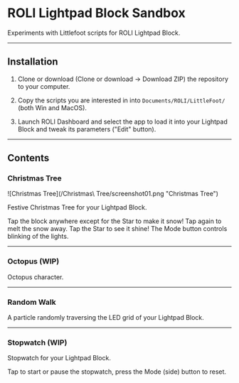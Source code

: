 # ROLI Lightpad Block Sandbox

Experiments with Littlefoot scripts for ROLI Lightpad Block.

---

## Installation

1. Clone or download (Clone or download -> Download ZIP) the repository to your computer.

2. Copy the scripts you are interested in into `Documents/ROLI/LittleFoot/` (both Win and MacOS).

3. Launch ROLI Dashboard and select the app to load it into your Lightpad Block and tweak its parameters ("Edit" button).

---

## Contents

### Christmas Tree

![Christmas Tree](/Christmas\ Tree/screenshot01.png "Christmas Tree")

Festive Christmas Tree for your Lightpad Block.

Tap the block anywhere except for the Star to make it snow! Tap again to melt
the snow away. Tap the Star to see it shine!
The Mode button controls blinking of the lights.

---

### Octopus (WIP)
Octopus character.

---

### Random Walk
A particle randomly traversing the LED grid of your Lightpad Block.

---

### Stopwatch (WIP)
Stopwatch for your Lightpad Block.

Tap to start or pause the stopwatch, press the Mode (side) button to reset.
